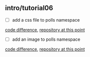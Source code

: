 ## intro/tutorial06

- [ ] add a css file to polls namespace

 [code difference](https://github.com/bkmagnetron/django-tutorial-docker/commit/0c5410892863a133d5f110e632643b34d03ad9fd),
 [repository at this point](https://github.com/bkmagnetron/django-tutorial-docker/tree/0c5410892863a133d5f110e632643b34d03ad9fd)

- [ ] add an image to polls namespace

 [code difference](https://github.com/bkmagnetron/django-tutorial-docker/commit/4aa7e125a7f8f8e421dd7b394ea411cf0ce31722),
 [repository at this point](https://github.com/bkmagnetron/django-tutorial-docker/commit/4aa7e125a7f8f8e421dd7b394ea411cf0ce31722)
